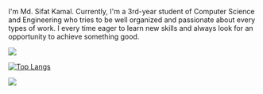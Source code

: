 I'm Md. Sifat Kamal. Currently, I'm a 3rd-year student of Computer Science and Engineering who tries to be well organized and passionate about every types of work. I every time eager to learn new skills and always look for an opportunity to achieve something good.


<a href="https://github.com/anuraghazra/github-readme-stats">
  <img align="center" src="https://github-readme-stats.vercel.app/api?username=sifatkamal&show_icons=true&theme=midnight-purple" />    
</a>


[![Top Langs](https://github-readme-stats.vercel.app/api/top-langs/?username=sifatkamal&layout=compact&theme=midnight-purple)](https://github.com/anuraghazra/github-readme-stats)


![](https://komarev.com/ghpvc/?username=your-github-username&color=7F3ACE)
